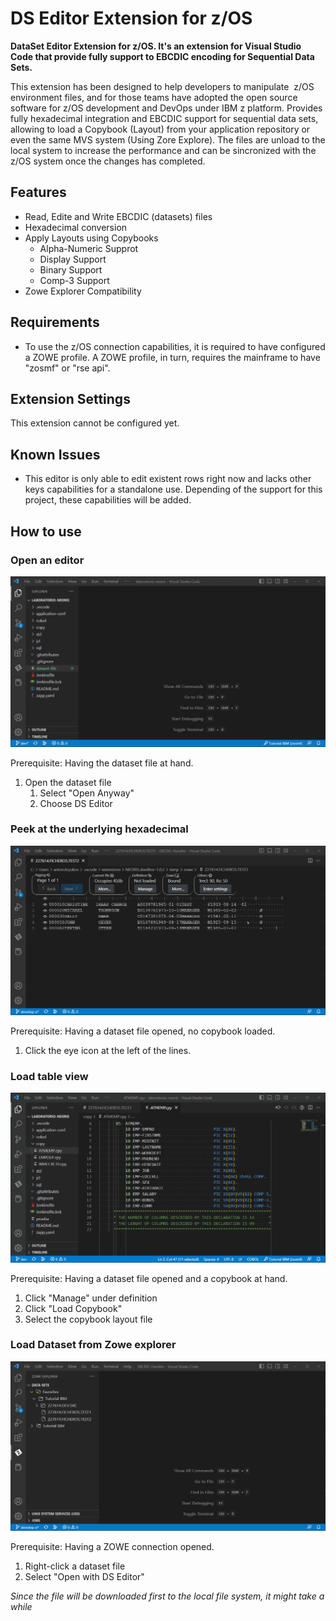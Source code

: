 # DS Editor Extension for z/OS

**DataSet Editor Extension for z/OS. It's an extension for Visual Studio Code that provide fully support to EBCDIC encoding for Sequential Data Sets.**

This extension has been designed to help developers to manipulate  z/OS environment files, and for those teams have adopted the open source software for z/OS development and DevOps under IBM z platform. Provides fully hexadecimal integration and EBCDIC support for sequential data sets, allowing to load a Copybook (Layout) from your application repository or even the same MVS system (Using Zore Explore). The files are unload to the local system to increase the performance and can be sincronized with the z/OS system once the changes has completed.

## Features

- Read, Edite and Write EBCDIC (datasets) files
- Hexadecimal conversion
- Apply Layouts using Copybooks
  - Alpha-Numeric Supprot
  - Display Support
  - Binary Support
  - Comp-3 Support
- Zowe Explorer Compatibility

## Requirements

- To use the z/OS connection capabilities, it is required to have configured a ZOWE profile. A ZOWE profile, in turn, requires the mainframe to have "zosmf" or "rse api".

## Extension Settings

This extension cannot be configured yet.

## Known Issues

- This editor is only able to edit existent rows right now and lacks other keys capabilities for a standalone use. Depending of the support for this project, these capabilities will be added.

## How to use

### Open an editor

![gif featuring opening the editor](assets/openEditor.gif)

Prerequisite: Having the dataset file at hand.

1. Open the dataset file
   1. Select "Open Anyway"
   2. Choose DS Editor

### Peek at the underlying hexadecimal

![gif peek at hex](assets/peekHex.gif)

Prerequisite: Having a dataset file opened, no copybook loaded.

1. Click the eye icon at the left of the lines.

### Load table view

![gif featuring loading a copybook](assets/loadCpy.gif)

Prerequisite: Having a dataset file opened and a copybook at hand.

1. Click "Manage" under definition
2. Click "Load Copybook"
3. Select the copybook layout file

### Load Dataset from Zowe explorer

![gif featuring loading a file from Zowe Explorer](assets/openZoweDSFile.gif)

Prerequisite: Having a ZOWE connection opened.

1. Right-click a dataset file
2. Select "Open with DS Editor"

*Since the file will be downloaded first to the local file system, it might take a while*
